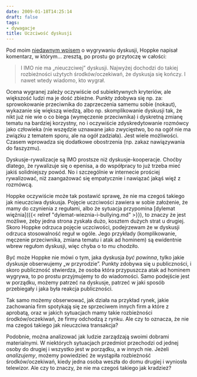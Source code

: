 ```yaml
---
date: 2009-01-18T14:25:14
draft: false
tags:
- dywagacje
title: Uczciwość dyskusji
---
```


Pod moim [niedawnym wpisem](/2009/01/kto-wygral-dyskusje/)
o wygrywaniu dyskusji, Hoppke napisał komentarz, w którym...  zresztą, po prostu
go przytoczę w całości:

> I IMO nie ma „nieuczciwej” dyskusji. Najwyżej dochodzi do takiej rozbieżności
> użytych środków/oczekiwań, że dyskusja się kończy. I nawet wtedy wiadomo, kto
> wygrał.  

Ocena wygranej zależy oczywiście od subiektywnych kryteriów, ale większość
ludzi ma je dość zbieżne. Punkty zdobywa się np. za: sprowokowanie przeciwnika
do zaprzeczenia samemu sobie (nokaut), wykazanie się większą wiedzą, albo np.
skomplikowanie dyskusji tak, że nikt już nie wie o co biega (wymęczenie
przeciwnika) i dyskretną zmianę tematu na bardziej korzystny, no i oczywiście
zdyskredytowanie rozmówcy jako człowieka (nie wszędzie uznawane jako
zwycięstwo, bo na ogół nie ma związku z tematem sporu, ale na ogół zadziała).
Jest wiele możliwości. Czasem wprowadza się dodatkowe obostrzenia (np. zakaz
nawiązywania do faszyzmu).  
  
Dyskusje-rywalizacje są IMO prostsze niż dyskusje-kooperacje. Choćby dlatego,
że rywalizuje się o epenisa, a do współpracy to już trzeba mieć jakiś
solidniejszy powód. No i szczególnie w internecie prościej rywalizować, niż
zaangażować się empatycznie i nawiązać jakąś więź z rozmówcą.

Hoppke oczywiście może tak postawić sprawę, że nie ma czegoś takiego jak
nieuczciwa dyskusja. Pojęcie uczciwości zawiera w sobie założenie, że mamy do
czynienia z regułami, albo że sytuacja przypomina [dylemat więźnia]({{< relref
"dylemat-wieznia-i-bullying.md" >}}), to znaczy że jest możliwe, żeby jedna
strona zyskała dużo, kosztem dużych strat u drugiej. Skoro Hoppke odrzuca
pojęcie uczciwości, podejrzewam że w dyskusji odrzuca stosowalność reguł
w ogóle. Jego przykłady (komplikowanie, męczenie przeciwnika, zmiana tematu
i atak ad hominem) są ewidentnie wbrew regułom dyskusji, więc chyba o to mu
chodziło.

Być może Hoppke nie mówi o tym, jaka dyskusja _być powinna_, tylko jakie
dyskusje obserwujemy „w przyrodzie”. Punkty zdobywa się u publiczności, i
skoro publiczność stwierdza, że osoba która przypuszcza atak ad hominem
wygrywa, to po prostu przyjmujemy to do wiadomości. Samo podejście jest w
porządku, możemy patrzeć na dyskusje, patrzeć w jaki sposób przebiegały i jaka
była reakcja publiczności.

Tak samo możemy obserwować, jak działa na przykład rynek, jakie zachowania
firm spotykają się ze sprzeciwem innych firm a które z aprobatą, oraz w jakich
sytuacjach mamy takie rozbieżności środków/oczekiwań, że firmy odchodzą z
rynku. Ale czy to oznacza, że nie ma czegoś takiego jak nieuczciwa transakcja?

Podobnie, można analizować jak ludzie zarządzają swoimi dobrami materialnymi.
W niektórych sytuacjach przedmiot przechodzi od jednej osoby do drugiej i
wszystko jest w porządku, a w innych nie. Jeżeli _analizujemy_, możemy
powiedzieć że wystąpiła rozbieżność środków/oczekiwań, kiedy jedna osoba
weszła do domu drugiej i wyniosła telewizor. Ale czy to znaczy, że nie ma
czegoś takiego jak kradzież?
